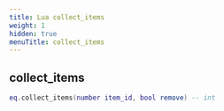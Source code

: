 ```yaml
---
title: Lua collect_items
weight: 1
hidden: true
menuTitle: collect_items
---
```

## collect_items
```lua
eq.collect_items(number item_id, bool remove) -- int
```